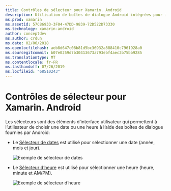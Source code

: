 ```yaml
---
title: Contrôles de sélecteur pour Xamarin. Android
description: Utilisation de boîtes de dialogue Android intégrées pour interroger l’utilisateur à l’heure et à la date
ms.prod: xamarin
ms.assetid: 57C86933-3F04-47DD-9839-72D522D73330
ms.technology: xamarin-android
author: conceptdev
ms.author: crdun
ms.date: 02/06/2018
ms.openlocfilehash: aeb8d647c08b81d5bc36932a888410c7961928a0
ms.sourcegitcommit: b07e0259d7b30413673a793ebf4aec2b75bb9285
ms.translationtype: MT
ms.contentlocale: fr-FR
ms.lasthandoff: 07/26/2019
ms.locfileid: "68510243"
---
```

# <a name="picker-controls-for-xamarinandroid"></a>Contrôles de sélecteur pour Xamarin. Android

Les sélecteurs sont des éléments d’interface utilisateur qui permettent à l’utilisateur de choisir une date ou une heure à l’aide des boîtes de dialogue fournies par Android:

- Le [Sélecteur de dates](~/android/user-interface/controls/pickers/date-picker.md) est utilisé pour sélectionner une date (année, mois et jour).

    ![Exemple de sélecteur de dates](images/date-picker.png)

- Le [Sélecteur d’heure](~/android/user-interface/controls/pickers/time-picker.md) est utilisé pour sélectionner une heure (heure, minute et AM/PM).

    ![Exemple de sélecteur d’heure](images/time-picker.png)
